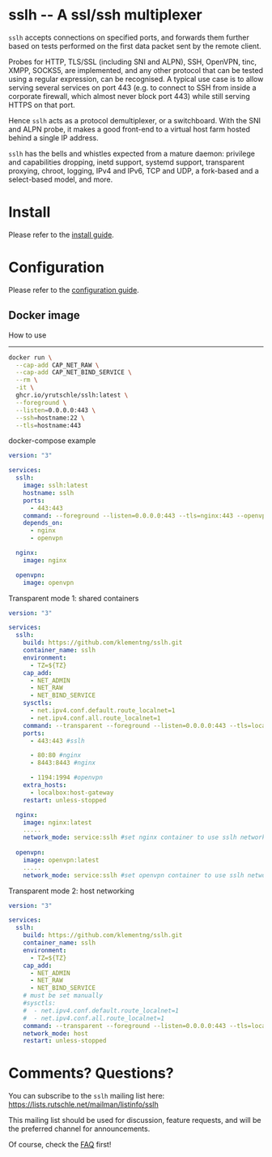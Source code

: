 sslh -- A ssl/ssh multiplexer
=============================

`sslh` accepts connections on specified ports, and forwards
them further based on tests performed on the first data
packet sent by the remote client.

Probes for HTTP, TLS/SSL (including SNI and ALPN), SSH,
OpenVPN, tinc, XMPP, SOCKS5, are implemented, and any other
protocol that can be tested using a regular expression, can
be recognised. A typical use case is to allow serving
several services on port 443 (e.g. to connect to SSH from
inside a corporate firewall, which almost never block port
443) while still serving HTTPS on that port.

Hence `sslh` acts as a protocol demultiplexer, or a
switchboard. With the SNI and ALPN probe, it makes a good
front-end to a virtual host farm hosted behind a single IP
address.

`sslh` has the bells and whistles expected from a mature
daemon: privilege and capabilities dropping, inetd support,
systemd support, transparent proxying, chroot, logging,
IPv4 and IPv6, TCP and UDP, a fork-based and a select-based
model, and more.

Install
=======

Please refer to the [install guide](doc/INSTALL.md).


Configuration
=============

Please refer to the [configuration guide](doc/config.md).



Docker image
------------

How to use

---


```bash
docker run \
  --cap-add CAP_NET_RAW \
  --cap-add CAP_NET_BIND_SERVICE \
  --rm \
  -it \
  ghcr.io/yrutschle/sslh:latest \
  --foreground \
  --listen=0.0.0.0:443 \
  --ssh=hostname:22 \
  --tls=hostname:443
```

docker-compose example

```yaml
version: "3"

services:
  sslh:
    image: sslh:latest
    hostname: sslh
    ports:
      - 443:443
    command: --foreground --listen=0.0.0.0:443 --tls=nginx:443 --openvpn=openvpn:1194
    depends_on:
      - nginx
      - openvpn

  nginx:
    image: nginx

  openvpn:
    image: openvpn
```

Transparent mode 1: shared containers

```yaml
version: "3"

services:
  sslh:
    build: https://github.com/klementng/sslh.git
    container_name: sslh
    environment:
      - TZ=${TZ}
    cap_add:
      - NET_ADMIN
      - NET_RAW
      - NET_BIND_SERVICE
    sysctls:
      - net.ipv4.conf.default.route_localnet=1
      - net.ipv4.conf.all.route_localnet=1
    command: --transparent --foreground --listen=0.0.0.0:443 --tls=localhost:8443 --openvpn=localhost:1194 --wireguard=localbox:51820
    ports:
      - 443:443 #sslh

      - 80:80 #nginx
      - 8443:8443 #nginx

      - 1194:1994 #openvpn
    extra_hosts:
      - localbox:host-gateway
    restart: unless-stopped

  nginx:
    image: nginx:latest
    .....
    network_mode: service:sslh #set nginx container to use sslh networking
  
  openvpn:
    image: openvpn:latest
    .....
    network_mode: service:sslh #set openvpn container to use sslh networking
```

Transparent mode 2: host networking

```yaml
version: "3"

services:
  sslh:
    build: https://github.com/klementng/sslh.git
    container_name: sslh
    environment:
      - TZ=${TZ}
    cap_add:
      - NET_ADMIN
      - NET_RAW
      - NET_BIND_SERVICE
    # must be set manually
    #sysctls:
    #  - net.ipv4.conf.default.route_localnet=1
    #  - net.ipv4.conf.all.route_localnet=1
    command: --transparent --foreground --listen=0.0.0.0:443 --tls=localhost:8443 --openvpn=localhost:1194 --wireguard=localhost:51820
    network_mode: host
    restart: unless-stopped
```


Comments? Questions?
====================

You can subscribe to the `sslh` mailing list here:
<https://lists.rutschle.net/mailman/listinfo/sslh>

This mailing list should be used for discussion, feature
requests, and will be the preferred channel for announcements.

Of course, check the [FAQ](doc/FAQ.md) first!

